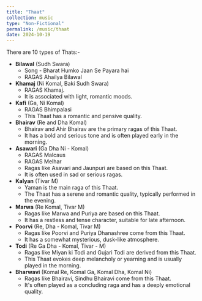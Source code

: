 ```yaml
---
title: "Thaat"
collection: music
type: "Non-Fictional"
permalink: /music/thaat
date: 2024-10-19
---
```



There are 10 types of Thats:-

- **Bilawal** (Sudh Swara)
  - Song - Bharat Humko Jaan Se Payara hai
  - RAGAS Ahailya Bilawal
- **Khamaj** (Ni Komal, Baki Sudh Swara)
  - RAGAS Khamaj.
  - It is associated with light, romantic moods.
- **Kafi** (Ga, Ni Komal)
  - RAGAS Bhimpalasi
  - This Thaat has a romantic and pensive quality.
- **Bhairav** (Re and Dha Komal)
  - Bhairav and Ahir Bhairav are the primary ragas of this Thaat.
  - It has a bold and serious tone and is often played early in the morning.
- **Asawari** (Ga Dha Ni - Komal)
  - RAGAS Malcaus
  - RAGAS Melhar
  - Ragas like Asavari and Jaunpuri are based on this Thaat.
  - It is often used in sad or serious ragas.
- **Kalyan** (Tivar M)
  - Yaman is the main raga of this Thaat.
  - The Thaat has a serene and romantic quality, typically performed in the evening.
- **Marwa** (Re Komal, Tivar M)
  - Ragas like Marwa and Puriya are based on this Thaat.
  - It has a restless and tense character, suitable for late afternoon.
- **Poorvi** (Re, Dha - Komal, Tivar M)
  - Ragas like Poorvi and Puriya Dhanashree come from this Thaat.
  - It has a somewhat mysterious, dusk-like atmosphere.
- **Todi** (Re Ga Dha - Komal, Tivar - M)
  - Ragas like Miyan ki Todi and Gujari Todi are derived from this Thaat.
  - This Thaat evokes deep melancholy or yearning and is usually played in the morning.
- **Bharwavi** (Komal Re, Komal Ga, Komal Dha, Komal Ni)
  - Ragas like Bhairavi, Sindhu Bhairavi come from this Thaat.
  - It's often played as a concluding raga and has a deeply emotional quality.
